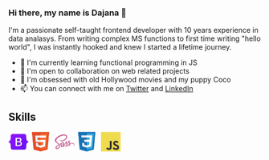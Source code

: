 ### Hi there, my name is Dajana 👋

I'm a passionate self-taught frontend developer with 10 years experience in data analasys. From writing complex MS functions to first time writing "hello world", I was instantly hooked and knew I started a lifetime journey.

- 🌱 I'm currently learning functional programming in JS
- 🌸 I'm open to collaboration on web related projects
- 🐶 I'm obsessed with old Hollywood movies and my puppy Coco
- 📫 You can connect with me on [Twitter](https://twitter.com/hellodajana) and [LinkedIn](https://www.linkedin.com/in/dajana-smolyakov/)

## Skills

<div>
  <img src="https://github.com/devicons/devicon/blob/master/icons/bootstrap/bootstrap-original.svg" title="Bootstrap" **alt="Bootstrap" width="40" height="40"/>
  <img src="https://github.com/devicons/devicon/blob/master/icons/html5/html5-original.svg" title="HTML5" alt="HTML" width="40" height="40"/>&nbsp;
  <img src="https://github.com/devicons/devicon/blob/master/icons/sass/sass-original.svg" title="Sass" **alt="Sass" width="40" height="40"/>
   <img src="https://github.com/devicons/devicon/blob/master/icons/css3/css3-original.svg"  title="CSS3" alt="CSS" width="40" height="40"/>&nbsp;
  <img src="https://github.com/devicons/devicon/blob/master/icons/javascript/javascript-original.svg" title="JavaScript" alt="JavaScript" width="40" height="40"/>&nbsp;
 </div>
  


<!--
**hellodajana/hellodajana** is a ✨ _special_ ✨ repository because its `README.md` (this file) appears on your GitHub profile.

Here are some ideas to get you started:

- 🔭 I’m currently working on ...
- 🌱 I’m currently learning ...
- 👯 I’m looking to collaborate on ...
- 🤔 I’m looking for help with ...
- 💬 Ask me about ...
- 📫 How to reach me: ...
- 😄 Pronouns: ...
- ⚡ Fun fact: ...
-->
